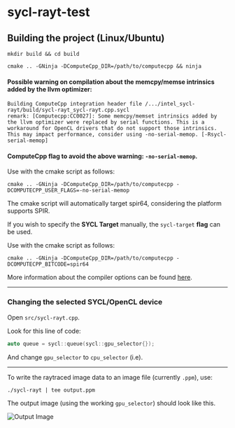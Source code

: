 # sycl-rayt-test

## Building the project (Linux/Ubuntu)

```
mkdir build && cd build
```
```
cmake .. -GNinja -DComputeCpp_DIR=/path/to/computecpp && ninja
```

#### Possible warning on compilation about the memcpy/memse intrinsics added by the llvm optimizer:

```
Building ComputeCpp integration header file /.../intel_sycl-rayt/build/sycl-rayt_sycl-rayt.cpp.sycl
remark: [Computecpp:CC0027]: Some memcpy/memset intrinsics added by the llvm optimizer were replaced by serial functions. This is a workaround for OpenCL drivers that do not support those intrinsics. This may impact performance, consider using -no-serial-memop. [-Rsycl-serial-memop]
```

#### ComputeCpp **flag** to avoid the above warning: `-no-serial-memop`.

Use with the cmake script as follows:

```
cmake .. -GNinja -DComputeCpp_DIR=/path/to/computecpp -DCOMPUTECPP_USER_FLAGS=-no-serial-memop
```

The cmake script will automatically target spir64, considering the platform supports SPIR.

If you wish to specify the **SYCL Target** manually, the `sycl-target` **flag** can be used.

Use with the cmake script as follows:

```
cmake .. -GNinja -DComputeCpp_DIR=/path/to/computecpp -DCOMPUTECPP_BITCODE=spir64
```

More information about the compiler options can be found [here](https://developer.codeplay.com/products/computecpp/ce/guides/compute-compiler).

---

### Changing the selected SYCL/OpenCL device

Open `src/sycl-rayt.cpp`.

Look for this line of code:

```cpp
auto queue = sycl::queue(sycl::gpu_selector{});
```

And change `gpu_selector` to `cpu_selector` (i.e).

---

To write the raytraced image data to an image file (currently `.ppm`), use:

```
./sycl-rayt | tee output.ppm
```

The output image (using the working `gpu_selector`) should look like this.

![Output Image](https://raw.githubusercontent.com/GeorgeWeb/sycl-rayt-test/master/misc/output.jpg?token=AAL2JRFNDWCWBLRW6GXQF5C5A5XUO)
